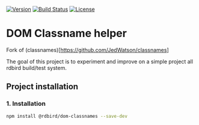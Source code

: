 [![Version][version-svg]][package-url] [![Build Status][circleci-svg]][circleci-url] [![License][license-image]][license-url]

# DOM Classname helper

Fork of (classnames)[https://github.com/JedWatson/classnames]

The goal of this project is to experiment and improve on a simple project all rdbird build/test system.

## Project installation

### 1. Installation
```sh
npm install @rdbird/dom-classnames --save-dev
```


[version-svg]: https://img.shields.io/npm/v/@rdbird/dom-classnames.svg?style=flat-square
[package-url]: https://www.npmjs.com/package/@rdbird/dom-classnames
[circleci-svg]: https://circleci.com/gh/RdBird/dom-classnames.svg?style=shield
[circleci-url]: https://circleci.com/gh/RdBird/dom-classnames
[license-image]: http://img.shields.io/badge/license-MIT-green.svg?style=flat-square
[license-url]: LICENSE
